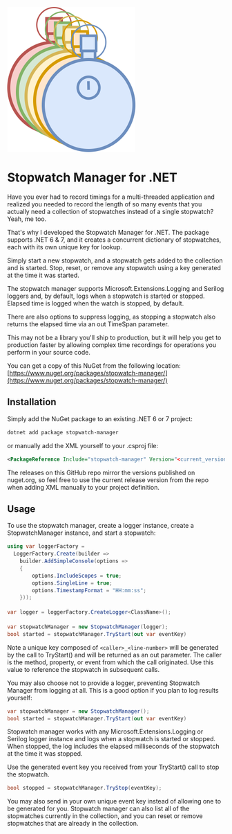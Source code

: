 ![Stopwatch Manager](/images/stopwatch-manager.png)
# Stopwatch Manager for .NET

Have you ever had to record timings for a multi-threaded application and realized you needed
to record the length of so many events that you actually need a collection of
stopwatches instead of a single stopwatch? Yeah, me too.

That's why I developed the Stopwatch Manager for .NET.  The package supports .NET 6 & 7, and
it creates a concurrent dictionary of stopwatches, each with its own unique key for lookup.

Simply start a new stopwatch, and a stopwatch gets added to the collection and is started.
Stop, reset, or remove any stopwatch using a key generated at the time it was started.

The stopwatch manager supports Microsoft.Extensions.Logging and Serilog loggers and, by default,
logs when a stopwatch is started or stopped. Elapsed time is logged when the watch is stopped, by default.

There are also options to suppress logging, as stopping a stopwatch also returns the elapsed time via
an out TimeSpan parameter.

This may not be a library you'll ship to production, but it will help you get to production faster
by allowing complex time recordings for operations you perform in your source code.

You can get a copy of this NuGet from the following location: [https://www.nuget.org/packages/stopwatch-manager/](https://www.nuget.org/packages/stopwatch-manager/)

## Installation

Simply add the NuGet package to an existing .NET 6 or 7 project:

```bash
dotnet add package stopwatch-manager
```

or manually add the XML yourself to your .csproj file:

```xml
<PackageReference Include="stopwatch-manager" Version="<current_version>" />
```

The releases on this GitHub repo mirror the versions published on nuget.org, so feel
free to use the current release version from the repo when adding XML manually
to your project definition.

## Usage

To use the stopwatch manager, create a logger instance, create a StopwatchManager instance,
and start a stopwatch:

```csharp
using var loggerFactory =
  LoggerFactory.Create(builder =>
    builder.AddSimpleConsole(options =>
    {
        options.IncludeScopes = true;
        options.SingleLine = true;
        options.TimestampFormat = "HH:mm:ss";
    }));

var logger = loggerFactory.CreateLogger<ClassName>();

var stopwatchManager = new StopwatchManager(logger);
bool started = stopwatchManager.TryStart(out var eventKey)
```

Note a unique key composed of `<caller>_<line-number>` will be generated by the call
to TryStart() and will be returned as an out parameter. The caller is the method, property,
or event from which the call originated. Use this value to reference the stopwatch
in subsequent calls.

You may also choose not to provide a logger, preventing Stopwatch Manager from logging at all.
This is a good option if you plan to log results yourself:

```csharp
var stopwatchManager = new StopwatchManager();
bool started = stopwatchManager.TryStart(out var eventKey)
```

Stopwatch manager works with any Microsoft.Extensions.Logging or Serilog logger instance
and logs when a stopwatch is started or stopped. When stopped, the log includes the
elapsed milliseconds of the stopwatch at the time it was stopped.

Use the generated event key you received from your TryStart() call to stop the stopwatch.

```csharp
bool stopped = stopwatchManager.TryStop(eventKey);
```

You may also send in your own unique event key instead of allowing one to be generated for you.
Stopwatch manager can also list all of the stopwatches currently in the collection,
and you can reset or remove stopwatches that are already in the collection.
